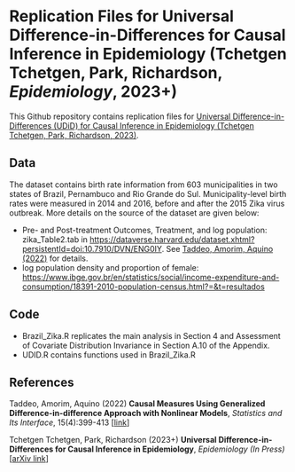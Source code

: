 # Replication Files for Universal Difference-in-Differences for Causal Inference in Epidemiology (Tchetgen Tchetgen, Park, Richardson, _Epidemiology_, 2023+) 

This Github repository contains replication files for [Universal Difference-in-Differences (UDiD) for Causal Inference in Epidemiology (Tchetgen Tchetgen, Park, Richardson, 2023)](https://arxiv.org/abs/2302.00840 "UDiD").


## Data

The dataset contains birth rate information from 603 municipalities in two states of Brazil, Pernambuco and Rio Grande do Sul. 
Municipality-level birth rates were measured in 2014 and 2016, before and after the 2015 Zika virus outbreak.
More details on the source of the dataset are given below:
* Pre- and Post-treatment Outcomes, Treatment, and log population: zika_Table2.tab in  https://dataverse.harvard.edu/dataset.xhtml?persistentId=doi:10.7910/DVN/ENG0IY. 
See [Taddeo, Amorim, Aquino (2022)](https://www.intlpress.com/site/pub/pages/journals/items/sii/content/vols/0015/0004/a001/index.php?mode=ns "ZB") for details.
* log population density and proportion of female: https://www.ibge.gov.br/en/statistics/social/income-expenditure-and-consumption/18391-2010-population-census.html?=&t=resultados


## Code

* Brazil_Zika.R replicates the main analysis in Section 4 and Assessment of Covariate Distribution Invariance in Section A.10 of the Appendix.
* UDID.R contains functions used in Brazil_Zika.R

## References

Taddeo, Amorim, Aquino (2022) **Causal Measures Using Generalized Difference-in-difference Approach with Nonlinear Models**, _Statistics and Its Interface_, 15(4):399-413 [[link](https://www.intlpress.com/site/pub/pages/journals/items/sii/content/vols/0015/0004/a001/index.php?mode=ns "ZB")]

Tchetgen Tchetgen, Park, Richardson (2023+) **Universal Difference-in-Differences for Causal Inference in Epidemiology**, _Epidemiology (In Press)_ [[arXiv link](https://arxiv.org/abs/2302.00840 "UDiD")]

